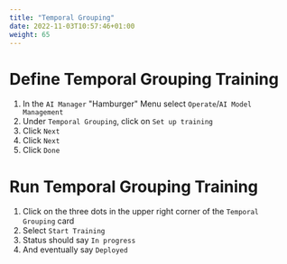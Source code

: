 ```yaml
---
title: "Temporal Grouping"
date: 2022-11-03T10:57:46+01:00
weight: 65
---
```


# Define Temporal Grouping Training


1. In the `AI Manager` "Hamburger" Menu select `Operate`/`AI Model Management`
1. Under `Temporal Grouping`, click on `Set up training`
1. Click `Next`
1. Click `Next`
1. Click `Done`



# Run Temporal Grouping Training
1. Click on the three dots in the upper right corner of the `Temporal Grouping` card
1. Select `Start Training`
1. Status should say `In progress`
1. And eventually say `Deployed`


